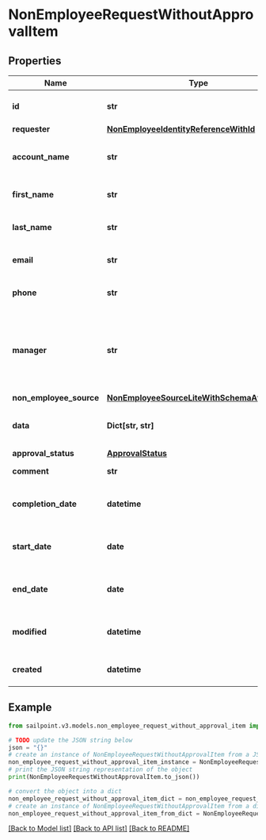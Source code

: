 # NonEmployeeRequestWithoutApprovalItem


## Properties

Name | Type | Description | Notes
------------ | ------------- | ------------- | -------------
**id** | **str** | Non-Employee request id. | [optional] 
**requester** | [**NonEmployeeIdentityReferenceWithId**](NonEmployeeIdentityReferenceWithId.md) |  | [optional] 
**account_name** | **str** | Requested identity account name. | [optional] 
**first_name** | **str** | Non-Employee&#39;s first name. | [optional] 
**last_name** | **str** | Non-Employee&#39;s last name. | [optional] 
**email** | **str** | Non-Employee&#39;s email. | [optional] 
**phone** | **str** | Non-Employee&#39;s phone. | [optional] 
**manager** | **str** | The account ID of a valid identity to serve as this non-employee&#39;s manager. | [optional] 
**non_employee_source** | [**NonEmployeeSourceLiteWithSchemaAttributes**](NonEmployeeSourceLiteWithSchemaAttributes.md) |  | [optional] 
**data** | **Dict[str, str]** | Attribute blob/bag for a non-employee. | [optional] 
**approval_status** | [**ApprovalStatus**](ApprovalStatus.md) |  | [optional] 
**comment** | **str** | comment of requester | [optional] 
**completion_date** | **datetime** | When the request was completely approved. | [optional] 
**start_date** | **date** | Non-Employee employment start date. | [optional] 
**end_date** | **date** | Non-Employee employment end date. | [optional] 
**modified** | **datetime** | When the request was last modified. | [optional] 
**created** | **datetime** | When the request was created. | [optional] 

## Example

```python
from sailpoint.v3.models.non_employee_request_without_approval_item import NonEmployeeRequestWithoutApprovalItem

# TODO update the JSON string below
json = "{}"
# create an instance of NonEmployeeRequestWithoutApprovalItem from a JSON string
non_employee_request_without_approval_item_instance = NonEmployeeRequestWithoutApprovalItem.from_json(json)
# print the JSON string representation of the object
print(NonEmployeeRequestWithoutApprovalItem.to_json())

# convert the object into a dict
non_employee_request_without_approval_item_dict = non_employee_request_without_approval_item_instance.to_dict()
# create an instance of NonEmployeeRequestWithoutApprovalItem from a dict
non_employee_request_without_approval_item_from_dict = NonEmployeeRequestWithoutApprovalItem.from_dict(non_employee_request_without_approval_item_dict)
```
[[Back to Model list]](../README.md#documentation-for-models) [[Back to API list]](../README.md#documentation-for-api-endpoints) [[Back to README]](../README.md)


